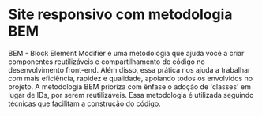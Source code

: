 # Site responsivo com metodologia BEM
BEM - Block Element Modifier é uma metodologia que ajuda você a criar componentes reutilizáveis e 
compartilhamento de código no desenvolvimento front-end. Além disso, essa prática nos ajuda a trabalhar 
com mais eficiência, rapidez e qualidade, apoiando todos os envolvidos no projeto. A metodologia BEM prioriza 
com ênfase o adoção de 'classes' em lugar de IDs, por serem reutilizáveis. Essa metodologia é utilizada 
seguindo técnicas que facilitam a construção do código.
